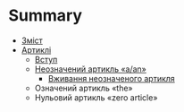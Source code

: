 # Summary

* [Зміст](README.md)
* [Артиклi](1/vstup.md)
   * [Вступ](vstup.md)
   * [Неозначений артикль «a/an»](neoznachenii_artikl_aan.md)
       * [Вживання неозначеного артикля](vzhivannya_neoznachenogo_artiklya.md)
   * Означений артикль «the»
   * Нульовий артикль «zero article»


